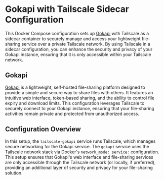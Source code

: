 # Gokapi with Tailscale Sidecar Configuration

This Docker Compose configuration sets up [Gokapi](https://github.com/Forceu/Gokapi) with Tailscale as a sidecar container to securely manage and access your lightweight file-sharing service over a private Tailscale network. By using Tailscale in a sidecar configuration, you can enhance the security and privacy of your Gokapi instance, ensuring that it is only accessible within your Tailscale network.

## Gokapi

[Gokapi](https://github.com/Forceu/Gokapi) is a lightweight, self-hosted file-sharing platform designed to provide a simple and secure way to share files with others. It features an intuitive web interface, token-based sharing, and the ability to control file expiry and download limits. This configuration leverages Tailscale to securely connect to your Gokapi instance, ensuring that your file-sharing activities remain private and protected from unauthorized access.

## Configuration Overview

In this setup, the `tailscale-gokapi` service runs Tailscale, which manages secure networking for the Gokapi service. The `gokapi` service uses the Tailscale network stack via Docker's `network_mode: service:` configuration. This setup ensures that Gokapi's web interface and file-sharing services are only accessible through the Tailscale network (or locally, if preferred), providing an additional layer of security and privacy for your file-sharing solution.
